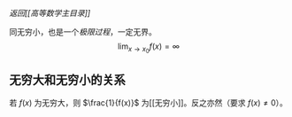 *返回[[高等数学主目录]]*

同无穷小，也是一个*极限过程*，一定无界。
$$\lim_{x \to x_0}f(x)=\infty$$

## 无穷大和无穷小的关系

若 $f(x)$ 为无穷大，则 $\frac{1}{f(x)}$ 为[[无穷小]]。反之亦然（要求 $f(x)  \ne 0$）。
